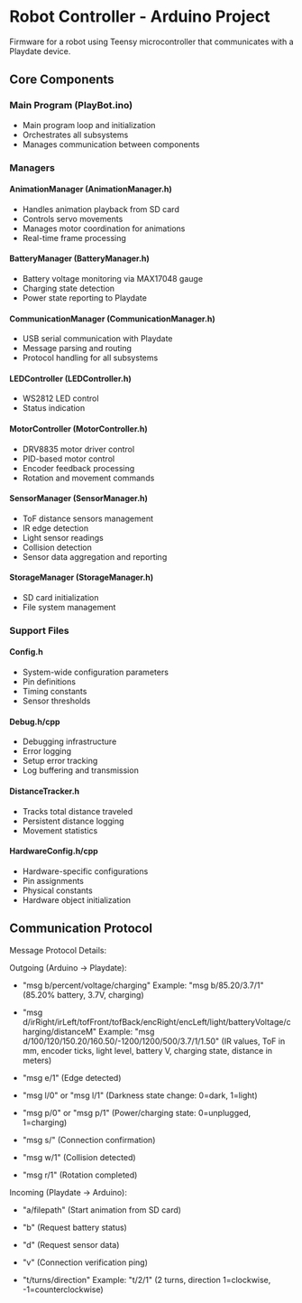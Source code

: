 # Robot Controller - Arduino Project

Firmware for a robot using Teensy microcontroller that communicates with a Playdate device.

## Core Components

### Main Program (PlayBot.ino)
- Main program loop and initialization
- Orchestrates all subsystems
- Manages communication between components

### Managers

#### AnimationManager (AnimationManager.h)
- Handles animation playback from SD card
- Controls servo movements
- Manages motor coordination for animations
- Real-time frame processing

#### BatteryManager (BatteryManager.h)
- Battery voltage monitoring via MAX17048 gauge
- Charging state detection
- Power state reporting to Playdate

#### CommunicationManager (CommunicationManager.h)
- USB serial communication with Playdate
- Message parsing and routing
- Protocol handling for all subsystems

#### LEDController (LEDController.h)
- WS2812 LED control
- Status indication

#### MotorController (MotorController.h)
- DRV8835 motor driver control
- PID-based motor control
- Encoder feedback processing
- Rotation and movement commands

#### SensorManager (SensorManager.h)
- ToF distance sensors management
- IR edge detection
- Light sensor readings
- Collision detection
- Sensor data aggregation and reporting

#### StorageManager (StorageManager.h)
- SD card initialization
- File system management

### Support Files

#### Config.h
- System-wide configuration parameters
- Pin definitions
- Timing constants
- Sensor thresholds

#### Debug.h/cpp
- Debugging infrastructure
- Error logging
- Setup error tracking
- Log buffering and transmission

#### DistanceTracker.h
- Tracks total distance traveled
- Persistent distance logging
- Movement statistics

#### HardwareConfig.h/cpp
- Hardware-specific configurations
- Pin assignments
- Physical constants
- Hardware object initialization

## Communication Protocol

Message Protocol Details:

Outgoing (Arduino -> Playdate):
- "msg b/percent/voltage/charging"
  Example: "msg b/85.20/3.7/1" (85.20% battery, 3.7V, charging)

- "msg d/irRight/irLeft/tofFront/tofBack/encRight/encLeft/light/batteryVoltage/charging/distanceM"
  Example: "msg d/100/120/150.20/160.50/-1200/1200/500/3.7/1/1.50"
  (IR values, ToF in mm, encoder ticks, light level, battery V, charging state, distance in meters)

- "msg e/1" (Edge detected)

- "msg l/0" or "msg l/1" (Darkness state change: 0=dark, 1=light)

- "msg p/0" or "msg p/1" (Power/charging state: 0=unplugged, 1=charging)

- "msg s/" (Connection confirmation)

- "msg w/1" (Collision detected)

- "msg r/1" (Rotation completed)

Incoming (Playdate -> Arduino):
- "a/filepath" (Start animation from SD card)

- "b" (Request battery status)

- "d" (Request sensor data)

- "v" (Connection verification ping)

- "t/turns/direction"
  Example: "t/2/1" (2 turns, direction 1=clockwise, -1=counterclockwise)

